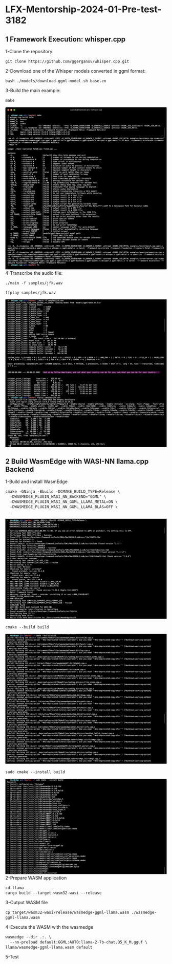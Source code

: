 # LFX-Mentorship-2024-01-Pre-test-3182

## 1 Framework Execution: whisper.cpp
1-Clone the repository:
```
git clone https://github.com/ggerganov/whisper.cpp.git
```
2-Download one of the Whisper models converted in ggml format:
```
bash ./models/download-ggml-model.sh base.en
```
3-Build the main example:
```
make
```
![alt text](https://github.com/XuanDu222/LFX-Mentorship-2024-01-Pre-test-3182/blob/main/make.png?raw=true)
4-Transcribe the audio file:
```
./main -f samples/jfk.wav
```
```
ffplay samples/jfk.wav
```
![alt text](https://github.com/XuanDu222/LFX-Mentorship-2024-01-Pre-test-3182/blob/main/Transcribe%20the%20audio%20file.png?raw=true)

## 2 Build WasmEdge with WASI-NN llama.cpp Backend
1-Build and install WasmEdge
```
cmake -GNinja -Bbuild -DCMAKE_BUILD_TYPE=Release \
  -DWASMEDGE_PLUGIN_WASI_NN_BACKEND="GGML" \
  -DWASMEDGE_PLUGIN_WASI_NN_GGML_LLAMA_METAL=ON \
  -DWASMEDGE_PLUGIN_WASI_NN_GGML_LLAMA_BLAS=OFF \
  .
```
![alt text](https://github.com/XuanDu222/LFX-Mentorship-2024-01-Pre-test-3182/blob/main/Build%20and%20install%20WasmEdge-1.png?raw=true)
```
cmake --build build
```
![alt text](https://github.com/XuanDu222/LFX-Mentorship-2024-01-Pre-test-3182/blob/main/Build%20and%20install%20WasmEdge-2.png?raw=true)
```
sudo cmake --install build
```
![alt text](https://github.com/XuanDu222/LFX-Mentorship-2024-01-Pre-test-3182/blob/main/Build%20and%20install%20WasmEdge-3.png?raw=true)
2-Prepare WASM application
```
cd llama
cargo build --target wasm32-wasi --release
```
3-Output WASM file
```
cp target/wasm32-wasi/release/wasmedge-ggml-llama.wasm ./wasmedge-ggml-llama.wasm
```
4-Execute the WASM with the wasmedge
```
wasmedge --dir .:. \                                                             
  --nn-preload default:GGML:AUTO:llama-2-7b-chat.Q5_K_M.gguf \
llama/wasmedge-ggml-llama.wasm default
```
5-Test
